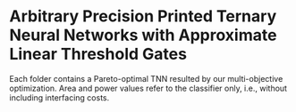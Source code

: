 # Arbitrary Precision Printed Ternary Neural Networks with Approximate Linear Threshold Gates 

Each folder contains a Pareto-optimal TNN resulted by our multi-objective optimization. Area and power values refer to the classifier only, i.e., without including interfacing costs.
